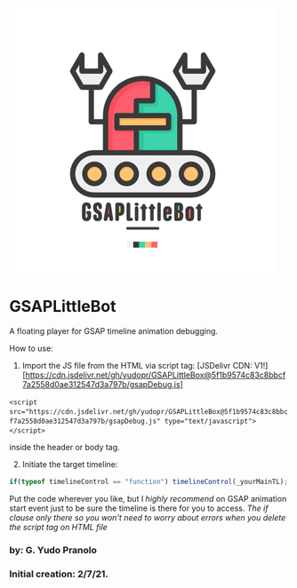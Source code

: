 ![Robot](https://github.com/yudopr/GSAPLittleBot/blob/main/img/robot-new.png?raw=true)

# GSAPLittleBot

A floating player for GSAP timeline animation debugging.

How to use:
1. Import the JS file from the HTML via script tag:
[JSDelivr CDN: V1!][https://cdn.jsdelivr.net/gh/yudopr/GSAPLittleBox@5f1b9574c83c8bbcf7a2558d0ae312547d3a797b/gsapDebug.js]

`<script src="https://cdn.jsdelivr.net/gh/yudopr/GSAPLittleBox@5f1b9574c83c8bbcf7a2558d0ae312547d3a797b/gsapDebug.js" type="text/javascript"></script>`

inside the header or body tag.

2. Initiate the target timeline:

```javascript
if(typeof timelineControl == "function") timelineControl(_yourMainTL);
```

Put the code wherever you like, but I _highly recommend_ on GSAP animation start event just to be sure the timeline is there for you to access.
_The if clause only there so you won't need to worry about errors when you delete the script tag on HTML file_

### by: G. Yudo Pranolo
### Initial creation: 2/7/21.
